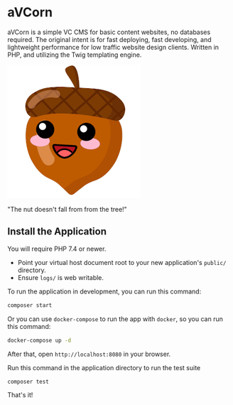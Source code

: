 # aVCorn

aVCorn is a simple VC CMS for basic content websites, no databases required.
The original intent is for fast deploying, fast developing, and lightweight performance for low traffic website design clients.
Written in PHP, and utilizing the Twig templating engine.

![aVCorn Logo](logo.png "The nut doesn't fall from from the tree!")

"The nut doesn't fall from from the tree!"

## Install the Application

You will require PHP 7.4 or newer.

* Point your virtual host document root to your new application's `public/` directory.
* Ensure `logs/` is web writable.

To run the application in development, you can run this command:

```bash
composer start
```

Or you can use `docker-compose` to run the app with `docker`, so you can run this command:
```bash
docker-compose up -d
```
After that, open `http://localhost:8080` in your browser.

Run this command in the application directory to run the test suite

```bash
composer test
```

That's it!
